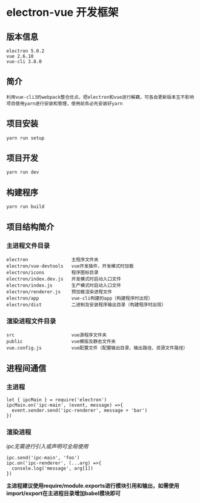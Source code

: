 # electron-vue 开发框架

## 版本信息 
```
electron 5.0.2 
vue 2.6.10 
vue-cli 3.8.0
```
## 简介 
```
利用vue-cli3的webpack整合优点，把electron和vue进行解藕，可各自更新版本互不影响
项目使用yarn进行安装和管理，使用前务必先安装好yarn
```
## 项目安装
```
yarn run setup
```

## 项目开发
```
yarn run dev
```

## 构建程序
```
yarn run build
```
## 项目结构简介
### 主进程文件目录
```
electron                主程序文件夹
electron/vue-devtools   vue开发插件，开发模式时加载
electron/icons          程序图标目录
electron/index.dev.js   开发模式时启动入口文件
electron/index.js       生产模式时启动入口文件
electron/renderer.js    预加载渲染进程文件
electron/app            vue-cli构建的app（构建程序时出现）
electron/dist           二进制及安装程序输出目录（构建程序时出现）
```
### 渲染进程文件目录
```
src                     vue源程序文件夹
public                  vue模版及静态文件夹
vue.config.js           vue配置文件（配置输出目录、输出路径、资源文件路径）
```
##  进程间通信
### 主进程
```
let { ipcMain } = require('electron')
ipcMain.on('ipc-main', (event, message) =>{
  event.sender.send('ipc-renderer', message + 'bar')
})
```
### 渲染进程
*ipc无需进行引入或声明可全局使用*
```
ipc.send('ipc-main', 'foo')
ipc.on('ipc-renderer', (...arg) =>{
  console.log('message', arg[1])
})
```
__主进程建议使用require/module.exports进行模块引用和输出，如需使用import/export在主进程目录增加babel模块即可__
